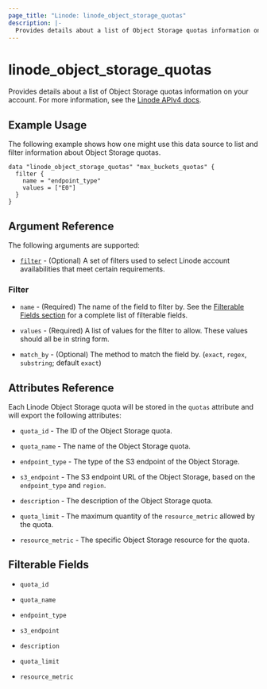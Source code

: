 ```yaml
---
page_title: "Linode: linode_object_storage_quotas"
description: |-
  Provides details about a list of Object Storage quotas information on your account.
---
```


# linode\_object\_storage\_quotas

Provides details about a list of Object Storage quotas information on your account.
For more information, see the [Linode APIv4 docs](TBD).

## Example Usage

The following example shows how one might use this data source to list and filter information about Object Storage quotas.

```hcl
data "linode_object_storage_quotas" "max_buckets_quotas" {
  filter {
    name = "endpoint_type"
    values = ["E0"]
  }
}
```

## Argument Reference

The following arguments are supported:

* [`filter`](#filter) - (Optional) A set of filters used to select Linode account availabilities that meet certain requirements.

### Filter

* `name` - (Required) The name of the field to filter by. See the [Filterable Fields section](#filterable-fields) for a complete list of filterable fields.

* `values` - (Required) A list of values for the filter to allow. These values should all be in string form.

* `match_by` - (Optional) The method to match the field by. (`exact`, `regex`, `substring`; default `exact`)

## Attributes Reference

Each Linode Object Storage quota will be stored in the `quotas` attribute and will export the following attributes:

* `quota_id` - The ID of the Object Storage quota.

* `quota_name` - The name of the Object Storage quota.

* `endpoint_type` - The type of the S3 endpoint of the Object Storage.

* `s3_endpoint` - The S3 endpoint URL of the Object Storage, based on the `endpoint_type` and `region`.

* `description` - The description of the Object Storage quota.

* `quota_limit` - The maximum quantity of the `resource_metric` allowed by the quota.

* `resource_metric` - The specific Object Storage resource for the quota.

## Filterable Fields

* `quota_id`

* `quota_name`

* `endpoint_type`

* `s3_endpoint`

* `description`

* `quota_limit`

* `resource_metric`
